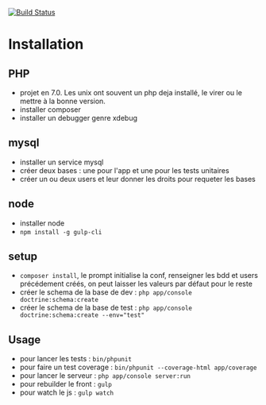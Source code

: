 [![Build Status](https://travis-ci.org/apflieger/zigoto.svg?branch=master)](https://travis-ci.org/apflieger/zigoto)

Installation
============

PHP
---
* projet en 7.0. Les unix ont souvent un php deja installé, le virer ou le mettre à la bonne version.
* installer composer
* installer un debugger genre xdebug

mysql
-----
* installer un service mysql
* créer deux bases : une pour l'app et une pour les tests unitaires
* créer un ou deux users et leur donner les droits pour requeter les bases

node
----
* installer node
* `npm install -g gulp-cli`

setup
-----
* `composer install`, le prompt initialise la conf, renseigner les bdd et users précédement créés, on peut laisser les valeurs par défaut pour le reste
* créer le schema de la base de dev : `php app/console doctrine:schema:create`
* créer le schema de la base de test : `php app/console doctrine:schema:create --env="test"`

Usage
-----
* pour lancer les tests : `bin/phpunit`
* pour faire un test coverage : `bin/phpunit --coverage-html app/coverage`
* pour lancer le serveur : `php app/console server:run`
* pour rebuilder le front : `gulp`
* pour watch le js : `gulp watch`
